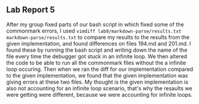 ## Lab Report 5

After my group fixed parts of our bash script in which fixed some of the commonmark errors, I used `vimdiff lab9/markdown-parse/results.txt  markdown-parse/results.txt` to compare my results to the results from the given implementation, and found differences on files 194.md and 201.md. I found these by running the bash script and writing down the name of the file every time the debugger got stuck in an infinite loop. We then altered the code to be able to run all the commonmark files without the a infinite loop occuring. Then when we ran the diff for our implementation compared to the given implementation, we found that the given implementation was giving errors at these two files. My thought is the given implementation is also not accounting for an infinite loop scenario, that's why the resaults we were getting were different, because we were accounting for infinite loops.
